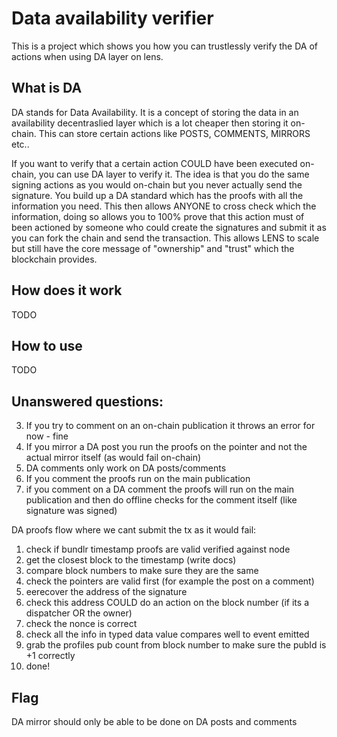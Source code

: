 # Data availability verifier

This is a project which shows you how you can trustlessly verify the DA of actions when using DA layer on lens.

## What is DA

DA stands for Data Availability. It is a concept of storing the data in an availability decentraslied layer which is a lot cheaper then storing it on-chain. This can store certain actions like POSTS, COMMENTS, MIRRORS etc..  

If you want to verify that a certain action COULD have been executed on-chain, you can use DA layer to verify it. The idea is that you do the same signing actions as you would on-chain but you never actually send the signature. You build up a DA standard which has the proofs with all the information you need. This then allows ANYONE to cross check which the information, doing so allows you to 100% prove that this action must of been actioned by someone who could create the signatures and submit it as you can fork the chain and send the transaction. This allows LENS to scale but still have the core message of "ownership" and "trust" which the blockchain provides.

## How does it work

TODO

## How to use

TODO

## Unanswered questions:

3) If you try to comment on an on-chain publication it throws an error for now - fine
4) If you mirror a DA post you run the proofs on the pointer and not the actual mirror itself (as would fail on-chain)
5) DA comments only work on DA posts/comments
6) If you comment the proofs run on the main publication
7) if you comment on a DA comment the proofs will run on the main publication and then do offline checks for the comment itself (like signature was signed)

DA proofs flow where we cant submit the tx as it would fail:

1. check if bundlr timestamp proofs are valid verified against node
2. get the closest block to the timestamp (write docs)
3. compare block numbers to make sure they are the same
4. check the pointers are valid first (for example the post on a comment)
5. eerecover the address of the signature
6. check this address COULD do an action on the block number (if its a dispatcher OR the owner)
7. check the nonce is correct
8. check all the info in typed data value compares well to event emitted
9. grab the profiles pub count from block number to make sure the pubId is +1 correctly
10. done!

## Flag

DA mirror should only be able to be done on DA posts and comments
